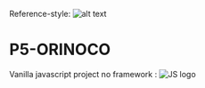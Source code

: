 Reference-style: 
![alt text][logo]

[logo]: https://cdn.worldvectorlogo.com/logos/javascript-1.svg "JS LOGO"

# P5-ORINOCO <br/>
Vanilla javascript project no framework : ![JS logo](https://cdn.worldvectorlogo.com/logos/javascript-1.svg "JS LOGO")  <br/>

